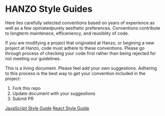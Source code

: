 HANZO Style Guides
===================

Here lies carefully selected conventions based on years of experience as well as a few opiniatedpurely aesthetic preferences.  Conventions contribute to longterm maintenece, efficeniency, and reusiblity of code.  

If you are modifying a project that originated at Hanzo, or begining a new project at Hanzo, code must adhere to these conventions.  Please go through process of checking your code first rather than being rejected for not meeting our guidelines.

This is a living document.  Please feel add your own suggestions.
Adhering to this process is the best way to get your convention included in the project:

1. Fork this repo
2. Update document with your suggestions
3. Submit PR

[JavaScript Style Guide][js]
[React Style Guide][react]

[js]: https://hanzoai.github.io/styleguide/jsguide.md
[react]: https://hanzoai.github.io/styleguide/reactguide.md

